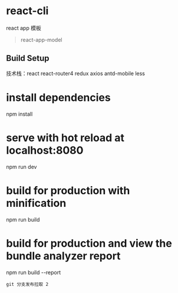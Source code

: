 # react-cli

react app 模板
> react-app-model

## Build Setup
技术栈：react react-router4 redux axios antd-mobile less

# install dependencies
npm install

# serve with hot reload at localhost:8080
npm run dev

# build for production with minification
npm run build

# build for production and view the bundle analyzer report
npm run build --report
```
git 分支发布拉取 2
